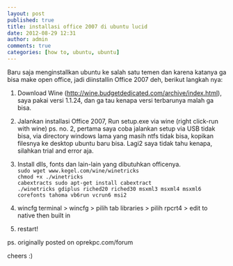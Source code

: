 ```yaml
---
layout: post
published: true
title: installasi office 2007 di ubuntu lucid
date: 2012-08-29 12:31
author: admin
comments: true
categories: [how to, ubuntu, ubuntu]
---
```

Baru saja menginstallkan ubuntu ke salah satu temen dan karena  katanya ga bisa make open office, jadi diinstallin Office 2007 deh, berikut langkah nya:

1. Download Wine (http://wine.budgetdedicated.com/archive/index.html), saya pakai versi  1.1.24, dan ga tau kenapa versi terbarunya malah ga bisa.

2. Jalankan installasi Office 2007, Run setup.exe via wine (right click-run with wine)
ps. no. 2, pertama saya coba jalankan setup via USB tidak bisa, via directory windows lama yang masih ntfs tidak bisa, kopikan filesnya ke desktop ubuntu baru bisa. Lagi2 saya tidak tahu kenapa, silahkan trial and error aja.

3. Install dlls, fonts dan lain-lain yang dibutuhkan officenya.  
`sudo wget www.kegel.com/wine/winetricks`  
`chmod +x ./winetricks`  
`cabextracts sudo apt-get install cabextract`  
`./winetricks gdiplus riched20 riched30 msxml3 msxml4 msxml6 corefonts tahoma vb6run vcrun6 msi2`

4. wincfg
terminal > wincfg > pilih tab libraries > pilih rpcrt4 > edit to native then built in

5. restart!

ps. originally posted on oprekpc.com/forum

cheers :)
